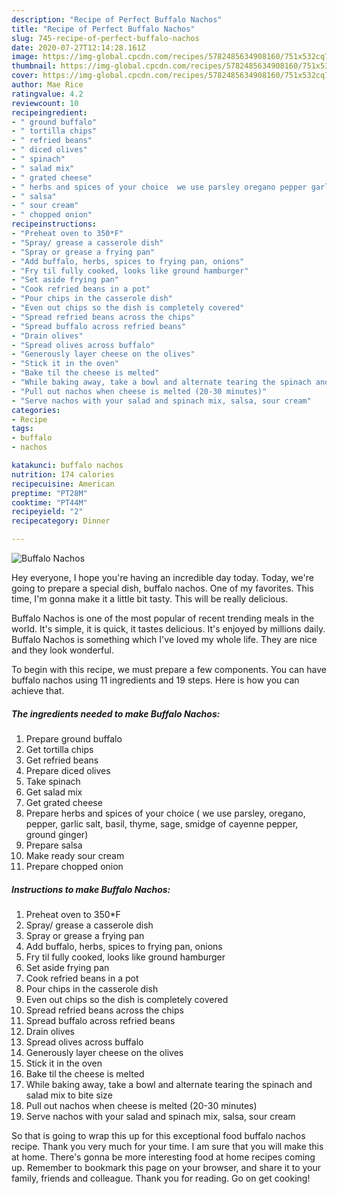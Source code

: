 ```yaml
---
description: "Recipe of Perfect Buffalo Nachos"
title: "Recipe of Perfect Buffalo Nachos"
slug: 745-recipe-of-perfect-buffalo-nachos
date: 2020-07-27T12:14:28.161Z
image: https://img-global.cpcdn.com/recipes/5782485634908160/751x532cq70/buffalo-nachos-recipe-main-photo.jpg
thumbnail: https://img-global.cpcdn.com/recipes/5782485634908160/751x532cq70/buffalo-nachos-recipe-main-photo.jpg
cover: https://img-global.cpcdn.com/recipes/5782485634908160/751x532cq70/buffalo-nachos-recipe-main-photo.jpg
author: Mae Rice
ratingvalue: 4.2
reviewcount: 10
recipeingredient:
- " ground buffalo"
- " tortilla chips"
- " refried beans"
- " diced olives"
- " spinach"
- " salad mix"
- " grated cheese"
- " herbs and spices of your choice  we use parsley oregano pepper garlic salt basil thyme sage smidge of cayenne pepper ground ginger"
- " salsa"
- " sour cream"
- " chopped onion"
recipeinstructions:
- "Preheat oven to 350*F"
- "Spray/ grease a casserole dish"
- "Spray or grease a frying pan"
- "Add buffalo, herbs, spices to frying pan, onions"
- "Fry til fully cooked, looks like ground hamburger"
- "Set aside frying pan"
- "Cook refried beans in a pot"
- "Pour chips in the casserole dish"
- "Even out chips so the dish is completely covered"
- "Spread refried beans across the chips"
- "Spread buffalo across refried beans"
- "Drain olives"
- "Spread olives across buffalo"
- "Generously layer cheese on the olives"
- "Stick it in the oven"
- "Bake til the cheese is melted"
- "While baking away, take a bowl and alternate tearing the spinach and salad mix to bite size"
- "Pull out nachos when cheese is melted (20-30 minutes)"
- "Serve nachos with your salad and spinach mix, salsa, sour cream"
categories:
- Recipe
tags:
- buffalo
- nachos

katakunci: buffalo nachos 
nutrition: 174 calories
recipecuisine: American
preptime: "PT28M"
cooktime: "PT44M"
recipeyield: "2"
recipecategory: Dinner

---
```



![Buffalo Nachos](https://img-global.cpcdn.com/recipes/5782485634908160/751x532cq70/buffalo-nachos-recipe-main-photo.jpg)

Hey everyone, I hope you're having an incredible day today. Today, we're going to prepare a special dish, buffalo nachos. One of my favorites. This time, I'm gonna make it a little bit tasty. This will be really delicious.

Buffalo Nachos is one of the most popular of recent trending meals in the world. It's simple, it is quick, it tastes delicious. It's enjoyed by millions daily. Buffalo Nachos is something which I've loved my whole life. They are nice and they look wonderful.




To begin with this recipe, we must prepare a few components. You can have buffalo nachos using 11 ingredients and 19 steps. Here is how you can achieve that.

<!--inarticleads1-->

##### The ingredients needed to make Buffalo Nachos:

1. Prepare  ground buffalo
1. Get  tortilla chips
1. Get  refried beans
1. Prepare  diced olives
1. Take  spinach
1. Get  salad mix
1. Get  grated cheese
1. Prepare  herbs and spices of your choice ( we use parsley, oregano, pepper, garlic salt, basil, thyme, sage, smidge of cayenne pepper, ground ginger)
1. Prepare  salsa
1. Make ready  sour cream
1. Prepare  chopped onion




<!--inarticleads2-->

##### Instructions to make Buffalo Nachos:

1. Preheat oven to 350*F
1. Spray/ grease a casserole dish
1. Spray or grease a frying pan
1. Add buffalo, herbs, spices to frying pan, onions
1. Fry til fully cooked, looks like ground hamburger
1. Set aside frying pan
1. Cook refried beans in a pot
1. Pour chips in the casserole dish
1. Even out chips so the dish is completely covered
1. Spread refried beans across the chips
1. Spread buffalo across refried beans
1. Drain olives
1. Spread olives across buffalo
1. Generously layer cheese on the olives
1. Stick it in the oven
1. Bake til the cheese is melted
1. While baking away, take a bowl and alternate tearing the spinach and salad mix to bite size
1. Pull out nachos when cheese is melted (20-30 minutes)
1. Serve nachos with your salad and spinach mix, salsa, sour cream




So that is going to wrap this up for this exceptional food buffalo nachos recipe. Thank you very much for your time. I am sure that you will make this at home. There's gonna be more interesting food at home recipes coming up. Remember to bookmark this page on your browser, and share it to your family, friends and colleague. Thank you for reading. Go on get cooking!
